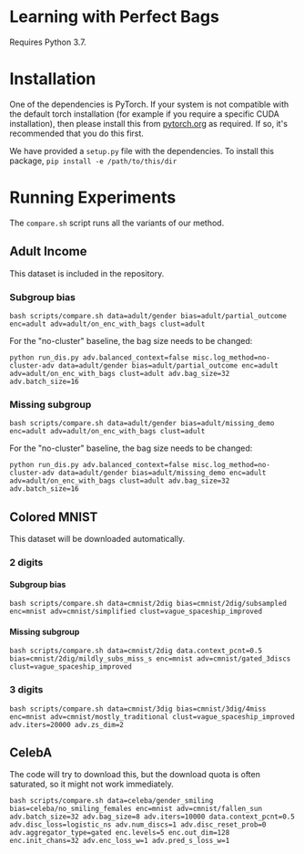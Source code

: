 # Learning with Perfect Bags

Requires Python 3.7.

# Installation

One of the dependencies is PyTorch. If your system is not compatible with the default torch installation
(for example if you require a specific CUDA installation),
then please install this from [pytorch.org](https://pytorch.org/) as required.
If so, it's recommended that you do this first.

We have provided a `setup.py` file with the dependencies.
To install this package, `pip install -e /path/to/this/dir`

# Running Experiments

The `compare.sh` script runs all the variants of our method.

## Adult Income

This dataset is included in the repository.

### Subgroup bias

```
bash scripts/compare.sh data=adult/gender bias=adult/partial_outcome enc=adult adv=adult/on_enc_with_bags clust=adult
```

For the "no-cluster" baseline, the bag size needs to be changed:

```
python run_dis.py adv.balanced_context=false misc.log_method=no-cluster-adv data=adult/gender bias=adult/partial_outcome enc=adult adv=adult/on_enc_with_bags clust=adult adv.bag_size=32 adv.batch_size=16
```

### Missing subgroup

```
bash scripts/compare.sh data=adult/gender bias=adult/missing_demo enc=adult adv=adult/on_enc_with_bags clust=adult
```

For the "no-cluster" baseline, the bag size needs to be changed:

```
python run_dis.py adv.balanced_context=false misc.log_method=no-cluster-adv data=adult/gender bias=adult/missing_demo enc=adult adv=adult/on_enc_with_bags clust=adult adv.bag_size=32 adv.batch_size=16
```

## Colored MNIST

This dataset will be downloaded automatically.

### 2 digits

#### Subgroup bias

```
bash scripts/compare.sh data=cmnist/2dig bias=cmnist/2dig/subsampled enc=mnist adv=cmnist/simplified clust=vague_spaceship_improved
```

#### Missing subgroup

```
bash scripts/compare.sh data=cmnist/2dig data.context_pcnt=0.5 bias=cmnist/2dig/mildly_subs_miss_s enc=mnist adv=cmnist/gated_3discs clust=vague_spaceship_improved
```

### 3 digits

```
bash scripts/compare.sh data=cmnist/3dig bias=cmnist/3dig/4miss enc=mnist adv=cmnist/mostly_traditional clust=vague_spaceship_improved adv.iters=20000 adv.zs_dim=2
```

## CelebA

The code will try to download this, but the download quota is often saturated,
so it might not work immediately.

```
bash scripts/compare.sh data=celeba/gender_smiling bias=celeba/no_smiling_females enc=mnist adv=cmnist/fallen_sun adv.batch_size=32 adv.bag_size=8 adv.iters=10000 data.context_pcnt=0.5 adv.disc_loss=logistic_ns adv.num_discs=1 adv.disc_reset_prob=0 adv.aggregator_type=gated enc.levels=5 enc.out_dim=128 enc.init_chans=32 adv.enc_loss_w=1 adv.pred_s_loss_w=1
```

